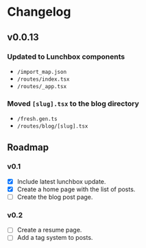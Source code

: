 # Changelog

## v0.0.13

### Updated to Lunchbox components
  - `/import_map.json`
  - `/routes/index.tsx`
  - `/routes/_app.tsx`

### Moved `[slug].tsx` to the blog directory
  - `/fresh.gen.ts`
  - `/routes/blog/[slug].tsx`


## Roadmap

### v0.1

- [x] Include latest lunchbox update.
- [x] Create a home page with the list of posts.
- [ ] Create the blog post page.

### v0.2

- [ ] Create a resume page.
- [ ] Add a tag system to posts.